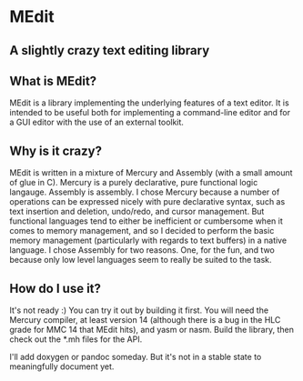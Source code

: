 MEdit
=====

A slightly crazy text editing library
-------------------------------------

What is MEdit?
--------------

MEdit is a library implementing the underlying features of a text editor. It
is intended to be useful both for implementing a command-line editor and for a
GUI editor with the use of an external toolkit.

Why is it crazy?
----------------

MEdit is written in a mixture of Mercury and Assembly (with a small amount of
glue in C). Mercury is a purely declarative, pure functional logic langauge.
Assembly is assembly. I chose Mercury because a number of operations can be
expressed nicely with pure declarative syntax, such as text insertion and
deletion, undo/redo, and cursor management. But functional languages tend to
either be inefficient or cumbersome when it comes to memory management, and so
I decided to perform the basic memory management (particularly with regards to
text buffers) in a native language. I chose Assembly for two reasons. One, for
the fun, and two because only low level languages seem to really be suited to
the task.

How do I use it?
----------------

It's not ready :) You can try it out by building it first. You will need the
Mercury compiler, at least version 14 (although there is a bug in the HLC grade
for MMC 14 that MEdit hits), and yasm or nasm. Build the library, then check
out the *.mh files for the API.

I'll add doxygen or pandoc someday. But it's not in a stable state to
meaningfully document yet.
